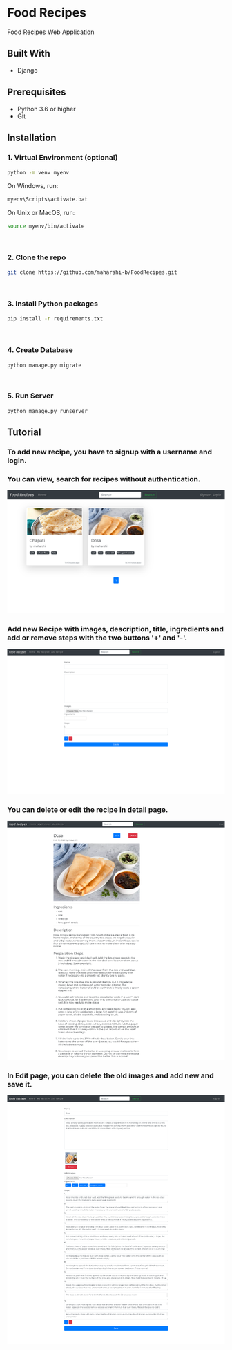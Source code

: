 # Food Recipes
Food Recipes Web Application

## Built With
* Django

## Prerequisites
* Python 3.6 or higher
* Git

## Installation

### 1. Virtual Environment (optional)
```sh
python -m venv myenv
```
On Windows, run:
```sh
myenv\Scripts\activate.bat
```
On Unix or MacOS, run:
```sh
source myenv/bin/activate
```
<br>

### 2. Clone the repo
```sh
git clone https://github.com/maharshi-b/FoodRecipes.git
```
<br>

### 3. Install Python packages
```sh
pip install -r requirements.txt
```
<br>

### 4. Create Database
```JS
python manage.py migrate
```

<br>

### 5. Run Server
```JS
python manage.py runserver
```

## Tutorial

### To add new recipe, you have to signup with a username and login.

### You can view, search for recipes without authentication.

![Test Image 1](screenshots/127.0.0.1_8000_.png)

### Add new Recipe with images, description, title, ingredients and add or remove steps with the two buttons '+' and '-'.
![Test Image 2](screenshots/127.0.0.1_8000_create.png)
### You can delete or edit the recipe in detail page.
![Test Image 3](screenshots/127.0.0.1_8000_2.png)
### In Edit page, you can delete the old images and add new and save it.

![Test Image 3](screenshots/127.0.0.1_8000_update_2_.png)
